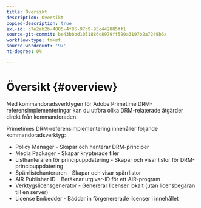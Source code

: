 ```yaml
---
title: Översikt
description: Översikt
copied-description: true
exl-id: c7e2ab2b-4085-4f85-97c9-95c442885ff1
source-git-commit: be43bbbd1051886c8979ff590a3197b2a7249b6a
workflow-type: tm+mt
source-wordcount: '97'
ht-degree: 0%

---
```


# Översikt {#overview}

Med kommandoradsverktygen för Adobe Primetime DRM-referensimplementeringar kan du utföra olika DRM-relaterade åtgärder direkt från kommandoraden.

Primetimes DRM-referensimplementering innehåller följande kommandoradsverktyg:

* Policy Manager - Skapar och hanterar DRM-principer
* Media Packager - Skapar krypterade filer
* Listhanteraren för principuppdatering - Skapar och visar listor för DRM-principuppdatering
* Spärrlistehanteraren - Skapar och visar spärrlistor
* AIR Publisher ID - Beräknar utgivar-ID för ett AIR-program
* Verktygslicensgenerator - Genererar licenser lokalt (utan licensbegäran till en server)
* License Embedder - Bäddar in förgenererade licenser i innehållet
